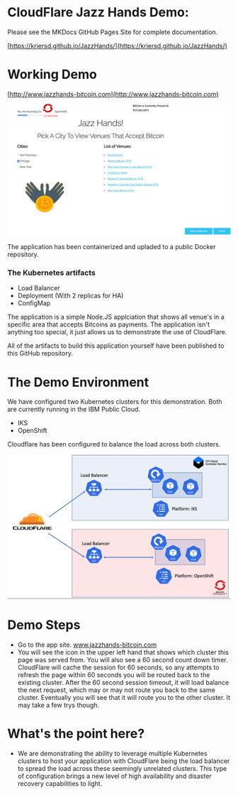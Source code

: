 # CloudFlare Jazz Hands Demo: 

Please see the MKDocs GitHub Pages Site for complete documentation. 

[https://kriersd.github.io/JazzHands/](https://kriersd.github.io/JazzHands/)


# Working Demo
    
[http://www.jazzhands-bitcoin.com](http://www.jazzhands-bitcoin.com)

![](public/images/site.png)

The application has been containerized and upladed to a public Docker repository. 

### The Kubernetes artifacts 

* Load Balancer
* Deployment (With 2 replicas for HA) 
* ConfigMap

The application is a simple Node.JS applciation that shows all venue's in a specific area that accepts Bitcoins as payments. The application isn't anything too special, it just allows us to demonstrate the use of CloudFlare. 

All of the artifacts to build this application yourself have been published to this GitHub repository. 

# The Demo Environment

We have configured two Kubernetes clusters for this demonstration. Both are currently running in the IBM Public Cloud. 

* IKS 
* OpenShift


Cloudflare has been configured to balance the load across both clusters. 

![](public/images/env.png)

# Demo Steps

* Go to the app site. www.jazzhands-bitcoin.com
* You will see the icon in the upper left hand that shows which cluster this page was served from. You will also see a 60 second count down timer. CloudFlare will cache the session for 60 seconds, so any attempts to refresh the page within 60 seconds you will be routed back to the existing cluster. After the 60 second session timeout, it will load balance the next request, which may or may not route you back to the same cluster. Eventually you will see that it will route you to the other cluster. It may take a few trys though. 

# What's the point here?

* We are demonstrating the ability to leverage multiple Kubernetes clusters to host your application with CloudFlare being the load balancer to spread the load across these seemingly unrelated clusters. This type of configuration brings a new level of high availability and disaster recovery capabilities to light.  
